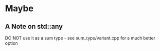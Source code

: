 # Maybe

## A Note on std::any

DO NOT use it as a sum type - see sum_type/variant.cpp for a much better option
